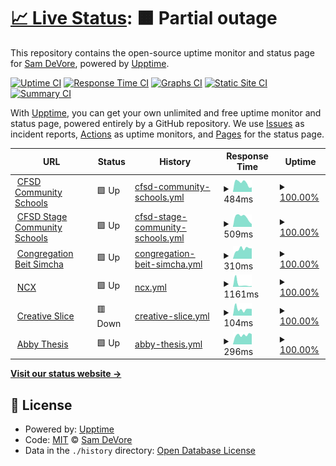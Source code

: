 # [📈 Live Status](https://sdevore.github.io/upptime): <!--live status--> **🟧 Partial outage**

This repository contains the open-source uptime monitor and status page for [Sam DeVore](http://scidsolutions.com), powered by [Upptime](https://github.com/upptime/upptime).

[![Uptime CI](https://github.com/sdevore/upptime/workflows/Uptime%20CI/badge.svg)](https://github.com/sdevore/upptime/actions?query=workflow%3A%22Uptime+CI%22)
[![Response Time CI](https://github.com/sdevore/upptime/workflows/Response%20Time%20CI/badge.svg)](https://github.com/sdevore/upptime/actions?query=workflow%3A%22Response+Time+CI%22)
[![Graphs CI](https://github.com/sdevore/upptime/workflows/Graphs%20CI/badge.svg)](https://github.com/sdevore/upptime/actions?query=workflow%3A%22Graphs+CI%22)
[![Static Site CI](https://github.com/sdevore/upptime/workflows/Static%20Site%20CI/badge.svg)](https://github.com/sdevore/upptime/actions?query=workflow%3A%22Static+Site+CI%22)
[![Summary CI](https://github.com/sdevore/upptime/workflows/Summary%20CI/badge.svg)](https://github.com/sdevore/upptime/actions?query=workflow%3A%22Summary+CI%22)

With [Upptime](https://upptime.js.org), you can get your own unlimited and free uptime monitor and status page, powered entirely by a GitHub repository. We use [Issues](https://github.com/sdevore/upptime/issues) as incident reports, [Actions](https://github.com/sdevore/upptime/actions) as uptime monitors, and [Pages](https://sdevore.github.io/upptime) for the status page.

<!--start: status pages-->
<!-- This summary is generated by Upptime (https://github.com/upptime/upptime) -->
<!-- Do not edit this manually, your changes will be overwritten -->
<!-- prettier-ignore -->
| URL | Status | History | Response Time | Uptime |
| --- | ------ | ------- | ------------- | ------ |
| <img alt="" src="https://icons.duckduckgo.com/ip3/cs.cfsd16.org.ico" height="13"> [CFSD Community Schools](https://cs.cfsd16.org) | 🟩 Up | [cfsd-community-schools.yml](https://github.com/sdevore/upptime/commits/HEAD/history/cfsd-community-schools.yml) | <details><summary><img alt="Response time graph" src="./graphs/cfsd-community-schools/response-time-week.png" height="20"> 484ms</summary><br><a href="https://sdevore.github.io/upptime/history/cfsd-community-schools"><img alt="Response time 408" src="https://img.shields.io/endpoint?url=https%3A%2F%2Fraw.githubusercontent.com%2Fsdevore%2Fupptime%2FHEAD%2Fapi%2Fcfsd-community-schools%2Fresponse-time.json"></a><br><a href="https://sdevore.github.io/upptime/history/cfsd-community-schools"><img alt="24-hour response time 247" src="https://img.shields.io/endpoint?url=https%3A%2F%2Fraw.githubusercontent.com%2Fsdevore%2Fupptime%2FHEAD%2Fapi%2Fcfsd-community-schools%2Fresponse-time-day.json"></a><br><a href="https://sdevore.github.io/upptime/history/cfsd-community-schools"><img alt="7-day response time 484" src="https://img.shields.io/endpoint?url=https%3A%2F%2Fraw.githubusercontent.com%2Fsdevore%2Fupptime%2FHEAD%2Fapi%2Fcfsd-community-schools%2Fresponse-time-week.json"></a><br><a href="https://sdevore.github.io/upptime/history/cfsd-community-schools"><img alt="30-day response time 421" src="https://img.shields.io/endpoint?url=https%3A%2F%2Fraw.githubusercontent.com%2Fsdevore%2Fupptime%2FHEAD%2Fapi%2Fcfsd-community-schools%2Fresponse-time-month.json"></a><br><a href="https://sdevore.github.io/upptime/history/cfsd-community-schools"><img alt="1-year response time 409" src="https://img.shields.io/endpoint?url=https%3A%2F%2Fraw.githubusercontent.com%2Fsdevore%2Fupptime%2FHEAD%2Fapi%2Fcfsd-community-schools%2Fresponse-time-year.json"></a></details> | <details><summary><a href="https://sdevore.github.io/upptime/history/cfsd-community-schools">100.00%</a></summary><a href="https://sdevore.github.io/upptime/history/cfsd-community-schools"><img alt="All-time uptime 100.00%" src="https://img.shields.io/endpoint?url=https%3A%2F%2Fraw.githubusercontent.com%2Fsdevore%2Fupptime%2FHEAD%2Fapi%2Fcfsd-community-schools%2Fuptime.json"></a><br><a href="https://sdevore.github.io/upptime/history/cfsd-community-schools"><img alt="24-hour uptime 100.00%" src="https://img.shields.io/endpoint?url=https%3A%2F%2Fraw.githubusercontent.com%2Fsdevore%2Fupptime%2FHEAD%2Fapi%2Fcfsd-community-schools%2Fuptime-day.json"></a><br><a href="https://sdevore.github.io/upptime/history/cfsd-community-schools"><img alt="7-day uptime 100.00%" src="https://img.shields.io/endpoint?url=https%3A%2F%2Fraw.githubusercontent.com%2Fsdevore%2Fupptime%2FHEAD%2Fapi%2Fcfsd-community-schools%2Fuptime-week.json"></a><br><a href="https://sdevore.github.io/upptime/history/cfsd-community-schools"><img alt="30-day uptime 100.00%" src="https://img.shields.io/endpoint?url=https%3A%2F%2Fraw.githubusercontent.com%2Fsdevore%2Fupptime%2FHEAD%2Fapi%2Fcfsd-community-schools%2Fuptime-month.json"></a><br><a href="https://sdevore.github.io/upptime/history/cfsd-community-schools"><img alt="1-year uptime 100.00%" src="https://img.shields.io/endpoint?url=https%3A%2F%2Fraw.githubusercontent.com%2Fsdevore%2Fupptime%2FHEAD%2Fapi%2Fcfsd-community-schools%2Fuptime-year.json"></a></details>
| <img alt="" src="https://icons.duckduckgo.com/ip3/cs3.cfsd16.org.ico" height="13"> [CFSD Stage Community Schools](https://cs3.cfsd16.org) | 🟩 Up | [cfsd-stage-community-schools.yml](https://github.com/sdevore/upptime/commits/HEAD/history/cfsd-stage-community-schools.yml) | <details><summary><img alt="Response time graph" src="./graphs/cfsd-stage-community-schools/response-time-week.png" height="20"> 509ms</summary><br><a href="https://sdevore.github.io/upptime/history/cfsd-stage-community-schools"><img alt="Response time 460" src="https://img.shields.io/endpoint?url=https%3A%2F%2Fraw.githubusercontent.com%2Fsdevore%2Fupptime%2FHEAD%2Fapi%2Fcfsd-stage-community-schools%2Fresponse-time.json"></a><br><a href="https://sdevore.github.io/upptime/history/cfsd-stage-community-schools"><img alt="24-hour response time 147" src="https://img.shields.io/endpoint?url=https%3A%2F%2Fraw.githubusercontent.com%2Fsdevore%2Fupptime%2FHEAD%2Fapi%2Fcfsd-stage-community-schools%2Fresponse-time-day.json"></a><br><a href="https://sdevore.github.io/upptime/history/cfsd-stage-community-schools"><img alt="7-day response time 509" src="https://img.shields.io/endpoint?url=https%3A%2F%2Fraw.githubusercontent.com%2Fsdevore%2Fupptime%2FHEAD%2Fapi%2Fcfsd-stage-community-schools%2Fresponse-time-week.json"></a><br><a href="https://sdevore.github.io/upptime/history/cfsd-stage-community-schools"><img alt="30-day response time 463" src="https://img.shields.io/endpoint?url=https%3A%2F%2Fraw.githubusercontent.com%2Fsdevore%2Fupptime%2FHEAD%2Fapi%2Fcfsd-stage-community-schools%2Fresponse-time-month.json"></a><br><a href="https://sdevore.github.io/upptime/history/cfsd-stage-community-schools"><img alt="1-year response time 463" src="https://img.shields.io/endpoint?url=https%3A%2F%2Fraw.githubusercontent.com%2Fsdevore%2Fupptime%2FHEAD%2Fapi%2Fcfsd-stage-community-schools%2Fresponse-time-year.json"></a></details> | <details><summary><a href="https://sdevore.github.io/upptime/history/cfsd-stage-community-schools">100.00%</a></summary><a href="https://sdevore.github.io/upptime/history/cfsd-stage-community-schools"><img alt="All-time uptime 100.00%" src="https://img.shields.io/endpoint?url=https%3A%2F%2Fraw.githubusercontent.com%2Fsdevore%2Fupptime%2FHEAD%2Fapi%2Fcfsd-stage-community-schools%2Fuptime.json"></a><br><a href="https://sdevore.github.io/upptime/history/cfsd-stage-community-schools"><img alt="24-hour uptime 100.00%" src="https://img.shields.io/endpoint?url=https%3A%2F%2Fraw.githubusercontent.com%2Fsdevore%2Fupptime%2FHEAD%2Fapi%2Fcfsd-stage-community-schools%2Fuptime-day.json"></a><br><a href="https://sdevore.github.io/upptime/history/cfsd-stage-community-schools"><img alt="7-day uptime 100.00%" src="https://img.shields.io/endpoint?url=https%3A%2F%2Fraw.githubusercontent.com%2Fsdevore%2Fupptime%2FHEAD%2Fapi%2Fcfsd-stage-community-schools%2Fuptime-week.json"></a><br><a href="https://sdevore.github.io/upptime/history/cfsd-stage-community-schools"><img alt="30-day uptime 100.00%" src="https://img.shields.io/endpoint?url=https%3A%2F%2Fraw.githubusercontent.com%2Fsdevore%2Fupptime%2FHEAD%2Fapi%2Fcfsd-stage-community-schools%2Fuptime-month.json"></a><br><a href="https://sdevore.github.io/upptime/history/cfsd-stage-community-schools"><img alt="1-year uptime 100.00%" src="https://img.shields.io/endpoint?url=https%3A%2F%2Fraw.githubusercontent.com%2Fsdevore%2Fupptime%2FHEAD%2Fapi%2Fcfsd-stage-community-schools%2Fuptime-year.json"></a></details>
| <img alt="" src="https://icons.duckduckgo.com/ip3/beitsimchatucson.org.ico" height="13"> [Congregation Beit Simcha](https://beitsimchatucson.org) | 🟩 Up | [congregation-beit-simcha.yml](https://github.com/sdevore/upptime/commits/HEAD/history/congregation-beit-simcha.yml) | <details><summary><img alt="Response time graph" src="./graphs/congregation-beit-simcha/response-time-week.png" height="20"> 310ms</summary><br><a href="https://sdevore.github.io/upptime/history/congregation-beit-simcha"><img alt="Response time 327" src="https://img.shields.io/endpoint?url=https%3A%2F%2Fraw.githubusercontent.com%2Fsdevore%2Fupptime%2FHEAD%2Fapi%2Fcongregation-beit-simcha%2Fresponse-time.json"></a><br><a href="https://sdevore.github.io/upptime/history/congregation-beit-simcha"><img alt="24-hour response time 324" src="https://img.shields.io/endpoint?url=https%3A%2F%2Fraw.githubusercontent.com%2Fsdevore%2Fupptime%2FHEAD%2Fapi%2Fcongregation-beit-simcha%2Fresponse-time-day.json"></a><br><a href="https://sdevore.github.io/upptime/history/congregation-beit-simcha"><img alt="7-day response time 310" src="https://img.shields.io/endpoint?url=https%3A%2F%2Fraw.githubusercontent.com%2Fsdevore%2Fupptime%2FHEAD%2Fapi%2Fcongregation-beit-simcha%2Fresponse-time-week.json"></a><br><a href="https://sdevore.github.io/upptime/history/congregation-beit-simcha"><img alt="30-day response time 328" src="https://img.shields.io/endpoint?url=https%3A%2F%2Fraw.githubusercontent.com%2Fsdevore%2Fupptime%2FHEAD%2Fapi%2Fcongregation-beit-simcha%2Fresponse-time-month.json"></a><br><a href="https://sdevore.github.io/upptime/history/congregation-beit-simcha"><img alt="1-year response time 318" src="https://img.shields.io/endpoint?url=https%3A%2F%2Fraw.githubusercontent.com%2Fsdevore%2Fupptime%2FHEAD%2Fapi%2Fcongregation-beit-simcha%2Fresponse-time-year.json"></a></details> | <details><summary><a href="https://sdevore.github.io/upptime/history/congregation-beit-simcha">100.00%</a></summary><a href="https://sdevore.github.io/upptime/history/congregation-beit-simcha"><img alt="All-time uptime 100.00%" src="https://img.shields.io/endpoint?url=https%3A%2F%2Fraw.githubusercontent.com%2Fsdevore%2Fupptime%2FHEAD%2Fapi%2Fcongregation-beit-simcha%2Fuptime.json"></a><br><a href="https://sdevore.github.io/upptime/history/congregation-beit-simcha"><img alt="24-hour uptime 100.00%" src="https://img.shields.io/endpoint?url=https%3A%2F%2Fraw.githubusercontent.com%2Fsdevore%2Fupptime%2FHEAD%2Fapi%2Fcongregation-beit-simcha%2Fuptime-day.json"></a><br><a href="https://sdevore.github.io/upptime/history/congregation-beit-simcha"><img alt="7-day uptime 100.00%" src="https://img.shields.io/endpoint?url=https%3A%2F%2Fraw.githubusercontent.com%2Fsdevore%2Fupptime%2FHEAD%2Fapi%2Fcongregation-beit-simcha%2Fuptime-week.json"></a><br><a href="https://sdevore.github.io/upptime/history/congregation-beit-simcha"><img alt="30-day uptime 100.00%" src="https://img.shields.io/endpoint?url=https%3A%2F%2Fraw.githubusercontent.com%2Fsdevore%2Fupptime%2FHEAD%2Fapi%2Fcongregation-beit-simcha%2Fuptime-month.json"></a><br><a href="https://sdevore.github.io/upptime/history/congregation-beit-simcha"><img alt="1-year uptime 100.00%" src="https://img.shields.io/endpoint?url=https%3A%2F%2Fraw.githubusercontent.com%2Fsdevore%2Fupptime%2FHEAD%2Fapi%2Fcongregation-beit-simcha%2Fuptime-year.json"></a></details>
| <img alt="" src="https://icons.duckduckgo.com/ip3/ncx.com.ico" height="13"> [NCX](https://ncx.com) | 🟩 Up | [ncx.yml](https://github.com/sdevore/upptime/commits/HEAD/history/ncx.yml) | <details><summary><img alt="Response time graph" src="./graphs/ncx/response-time-week.png" height="20"> 1161ms</summary><br><a href="https://sdevore.github.io/upptime/history/ncx"><img alt="Response time 503" src="https://img.shields.io/endpoint?url=https%3A%2F%2Fraw.githubusercontent.com%2Fsdevore%2Fupptime%2FHEAD%2Fapi%2Fncx%2Fresponse-time.json"></a><br><a href="https://sdevore.github.io/upptime/history/ncx"><img alt="24-hour response time 307" src="https://img.shields.io/endpoint?url=https%3A%2F%2Fraw.githubusercontent.com%2Fsdevore%2Fupptime%2FHEAD%2Fapi%2Fncx%2Fresponse-time-day.json"></a><br><a href="https://sdevore.github.io/upptime/history/ncx"><img alt="7-day response time 1161" src="https://img.shields.io/endpoint?url=https%3A%2F%2Fraw.githubusercontent.com%2Fsdevore%2Fupptime%2FHEAD%2Fapi%2Fncx%2Fresponse-time-week.json"></a><br><a href="https://sdevore.github.io/upptime/history/ncx"><img alt="30-day response time 724" src="https://img.shields.io/endpoint?url=https%3A%2F%2Fraw.githubusercontent.com%2Fsdevore%2Fupptime%2FHEAD%2Fapi%2Fncx%2Fresponse-time-month.json"></a><br><a href="https://sdevore.github.io/upptime/history/ncx"><img alt="1-year response time 509" src="https://img.shields.io/endpoint?url=https%3A%2F%2Fraw.githubusercontent.com%2Fsdevore%2Fupptime%2FHEAD%2Fapi%2Fncx%2Fresponse-time-year.json"></a></details> | <details><summary><a href="https://sdevore.github.io/upptime/history/ncx">100.00%</a></summary><a href="https://sdevore.github.io/upptime/history/ncx"><img alt="All-time uptime 100.00%" src="https://img.shields.io/endpoint?url=https%3A%2F%2Fraw.githubusercontent.com%2Fsdevore%2Fupptime%2FHEAD%2Fapi%2Fncx%2Fuptime.json"></a><br><a href="https://sdevore.github.io/upptime/history/ncx"><img alt="24-hour uptime 100.00%" src="https://img.shields.io/endpoint?url=https%3A%2F%2Fraw.githubusercontent.com%2Fsdevore%2Fupptime%2FHEAD%2Fapi%2Fncx%2Fuptime-day.json"></a><br><a href="https://sdevore.github.io/upptime/history/ncx"><img alt="7-day uptime 100.00%" src="https://img.shields.io/endpoint?url=https%3A%2F%2Fraw.githubusercontent.com%2Fsdevore%2Fupptime%2FHEAD%2Fapi%2Fncx%2Fuptime-week.json"></a><br><a href="https://sdevore.github.io/upptime/history/ncx"><img alt="30-day uptime 100.00%" src="https://img.shields.io/endpoint?url=https%3A%2F%2Fraw.githubusercontent.com%2Fsdevore%2Fupptime%2FHEAD%2Fapi%2Fncx%2Fuptime-month.json"></a><br><a href="https://sdevore.github.io/upptime/history/ncx"><img alt="1-year uptime 100.00%" src="https://img.shields.io/endpoint?url=https%3A%2F%2Fraw.githubusercontent.com%2Fsdevore%2Fupptime%2FHEAD%2Fapi%2Fncx%2Fuptime-year.json"></a></details>
| <img alt="" src="https://icons.duckduckgo.com/ip3/creativeslice.com.ico" height="13"> [Creative Slice](https://creativeslice.com) | 🟥 Down | [creative-slice.yml](https://github.com/sdevore/upptime/commits/HEAD/history/creative-slice.yml) | <details><summary><img alt="Response time graph" src="./graphs/creative-slice/response-time-week.png" height="20"> 104ms</summary><br><a href="https://sdevore.github.io/upptime/history/creative-slice"><img alt="Response time 237" src="https://img.shields.io/endpoint?url=https%3A%2F%2Fraw.githubusercontent.com%2Fsdevore%2Fupptime%2FHEAD%2Fapi%2Fcreative-slice%2Fresponse-time.json"></a><br><a href="https://sdevore.github.io/upptime/history/creative-slice"><img alt="24-hour response time 104" src="https://img.shields.io/endpoint?url=https%3A%2F%2Fraw.githubusercontent.com%2Fsdevore%2Fupptime%2FHEAD%2Fapi%2Fcreative-slice%2Fresponse-time-day.json"></a><br><a href="https://sdevore.github.io/upptime/history/creative-slice"><img alt="7-day response time 104" src="https://img.shields.io/endpoint?url=https%3A%2F%2Fraw.githubusercontent.com%2Fsdevore%2Fupptime%2FHEAD%2Fapi%2Fcreative-slice%2Fresponse-time-week.json"></a><br><a href="https://sdevore.github.io/upptime/history/creative-slice"><img alt="30-day response time 112" src="https://img.shields.io/endpoint?url=https%3A%2F%2Fraw.githubusercontent.com%2Fsdevore%2Fupptime%2FHEAD%2Fapi%2Fcreative-slice%2Fresponse-time-month.json"></a><br><a href="https://sdevore.github.io/upptime/history/creative-slice"><img alt="1-year response time 230" src="https://img.shields.io/endpoint?url=https%3A%2F%2Fraw.githubusercontent.com%2Fsdevore%2Fupptime%2FHEAD%2Fapi%2Fcreative-slice%2Fresponse-time-year.json"></a></details> | <details><summary><a href="https://sdevore.github.io/upptime/history/creative-slice">100.00%</a></summary><a href="https://sdevore.github.io/upptime/history/creative-slice"><img alt="All-time uptime 64.43%" src="https://img.shields.io/endpoint?url=https%3A%2F%2Fraw.githubusercontent.com%2Fsdevore%2Fupptime%2FHEAD%2Fapi%2Fcreative-slice%2Fuptime.json"></a><br><a href="https://sdevore.github.io/upptime/history/creative-slice"><img alt="24-hour uptime 100.00%" src="https://img.shields.io/endpoint?url=https%3A%2F%2Fraw.githubusercontent.com%2Fsdevore%2Fupptime%2FHEAD%2Fapi%2Fcreative-slice%2Fuptime-day.json"></a><br><a href="https://sdevore.github.io/upptime/history/creative-slice"><img alt="7-day uptime 100.00%" src="https://img.shields.io/endpoint?url=https%3A%2F%2Fraw.githubusercontent.com%2Fsdevore%2Fupptime%2FHEAD%2Fapi%2Fcreative-slice%2Fuptime-week.json"></a><br><a href="https://sdevore.github.io/upptime/history/creative-slice"><img alt="30-day uptime 44.57%" src="https://img.shields.io/endpoint?url=https%3A%2F%2Fraw.githubusercontent.com%2Fsdevore%2Fupptime%2FHEAD%2Fapi%2Fcreative-slice%2Fuptime-month.json"></a><br><a href="https://sdevore.github.io/upptime/history/creative-slice"><img alt="1-year uptime 61.59%" src="https://img.shields.io/endpoint?url=https%3A%2F%2Fraw.githubusercontent.com%2Fsdevore%2Fupptime%2FHEAD%2Fapi%2Fcreative-slice%2Fuptime-year.json"></a></details>
| <img alt="" src="https://icons.duckduckgo.com/ip3/thesis.abigaildevore.com.ico" height="13"> [Abby Thesis](https://thesis.abigaildevore.com) | 🟩 Up | [abby-thesis.yml](https://github.com/sdevore/upptime/commits/HEAD/history/abby-thesis.yml) | <details><summary><img alt="Response time graph" src="./graphs/abby-thesis/response-time-week.png" height="20"> 296ms</summary><br><a href="https://sdevore.github.io/upptime/history/abby-thesis"><img alt="Response time 391" src="https://img.shields.io/endpoint?url=https%3A%2F%2Fraw.githubusercontent.com%2Fsdevore%2Fupptime%2FHEAD%2Fapi%2Fabby-thesis%2Fresponse-time.json"></a><br><a href="https://sdevore.github.io/upptime/history/abby-thesis"><img alt="24-hour response time 321" src="https://img.shields.io/endpoint?url=https%3A%2F%2Fraw.githubusercontent.com%2Fsdevore%2Fupptime%2FHEAD%2Fapi%2Fabby-thesis%2Fresponse-time-day.json"></a><br><a href="https://sdevore.github.io/upptime/history/abby-thesis"><img alt="7-day response time 296" src="https://img.shields.io/endpoint?url=https%3A%2F%2Fraw.githubusercontent.com%2Fsdevore%2Fupptime%2FHEAD%2Fapi%2Fabby-thesis%2Fresponse-time-week.json"></a><br><a href="https://sdevore.github.io/upptime/history/abby-thesis"><img alt="30-day response time 862" src="https://img.shields.io/endpoint?url=https%3A%2F%2Fraw.githubusercontent.com%2Fsdevore%2Fupptime%2FHEAD%2Fapi%2Fabby-thesis%2Fresponse-time-month.json"></a><br><a href="https://sdevore.github.io/upptime/history/abby-thesis"><img alt="1-year response time 415" src="https://img.shields.io/endpoint?url=https%3A%2F%2Fraw.githubusercontent.com%2Fsdevore%2Fupptime%2FHEAD%2Fapi%2Fabby-thesis%2Fresponse-time-year.json"></a></details> | <details><summary><a href="https://sdevore.github.io/upptime/history/abby-thesis">100.00%</a></summary><a href="https://sdevore.github.io/upptime/history/abby-thesis"><img alt="All-time uptime 99.99%" src="https://img.shields.io/endpoint?url=https%3A%2F%2Fraw.githubusercontent.com%2Fsdevore%2Fupptime%2FHEAD%2Fapi%2Fabby-thesis%2Fuptime.json"></a><br><a href="https://sdevore.github.io/upptime/history/abby-thesis"><img alt="24-hour uptime 100.00%" src="https://img.shields.io/endpoint?url=https%3A%2F%2Fraw.githubusercontent.com%2Fsdevore%2Fupptime%2FHEAD%2Fapi%2Fabby-thesis%2Fuptime-day.json"></a><br><a href="https://sdevore.github.io/upptime/history/abby-thesis"><img alt="7-day uptime 100.00%" src="https://img.shields.io/endpoint?url=https%3A%2F%2Fraw.githubusercontent.com%2Fsdevore%2Fupptime%2FHEAD%2Fapi%2Fabby-thesis%2Fuptime-week.json"></a><br><a href="https://sdevore.github.io/upptime/history/abby-thesis"><img alt="30-day uptime 100.00%" src="https://img.shields.io/endpoint?url=https%3A%2F%2Fraw.githubusercontent.com%2Fsdevore%2Fupptime%2FHEAD%2Fapi%2Fabby-thesis%2Fuptime-month.json"></a><br><a href="https://sdevore.github.io/upptime/history/abby-thesis"><img alt="1-year uptime 99.99%" src="https://img.shields.io/endpoint?url=https%3A%2F%2Fraw.githubusercontent.com%2Fsdevore%2Fupptime%2FHEAD%2Fapi%2Fabby-thesis%2Fuptime-year.json"></a></details>

<!--end: status pages-->

[**Visit our status website →**](https://sdevore.github.io/upptime)

## 📄 License

- Powered by: [Upptime](https://github.com/upptime/upptime)
- Code: [MIT](./LICENSE) © [Sam DeVore](http://scidsolutions.com)
- Data in the `./history` directory: [Open Database License](https://opendatacommons.org/licenses/odbl/1-0/)
